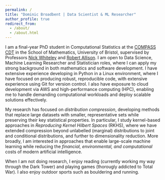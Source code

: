 ```yaml
---
permalink: /
title: "Dominic Broadbent | Data Scientist & ML Researcher"
author_profile: true
redirect_from: 
  - /about/
  - /about.html
---
```


I am a final-year PhD student in Computational Statistics at the [COMPASS CDT](https://www.bristol.ac.uk/cdt/compass/) in the School of Mathematics, University of Bristol, supervised by Professors [Nick Whiteley](https://sites.google.com/view/nickwhiteley/) and [Robert Allison](https://research-information.bris.ac.uk/en/persons/robert-f-allison). I am open to Data Science, Machine Learning Researcher and Statistician roles, where I can apply my strong background in both mathematics and software development. I have extensive experience developing in Python in a Linux environment, where I have focused on producing robust, reproducible code, with extensive experience using Git for version control. I also have exposure to cloud development via AWS and high-performance computing (HPC), enabling me to handle demanding computational workloads and deploy scalable solutions effectively.

My research has focused on *distribution compression*, developing methods that replace large datasets with smaller, representative sets while preserving their key statistical properties. In particular, I study kernel-based approaches in *Reproducing Kernel Hilbert Spaces* (RKHS), where we have extended compression beyond unlabelled (marginal) distributions to joint and conditional distributions, and further to dimensionality reduction. More broadly, I am interested in approaches that enable large-scale machine learning while reducing the *financial, environmental, and computational* costs of modern artificial intelligence.

When I am not doing research, I enjoy reading (currently working my way through the Dark Tower) and playing games (thorougly addicted to Total War). I also enjoy outdoor sports such as bouldering and running.

